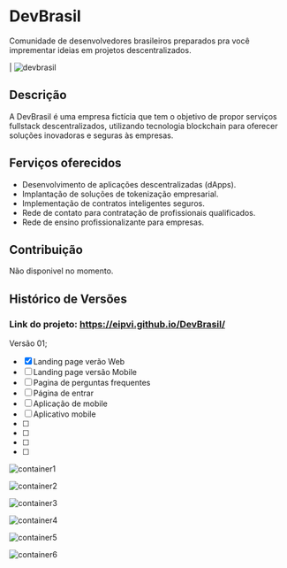 # DevBrasil

Comunidade de desenvolvedores brasileiros preparados pra você imprementar ideias em projetos descentralizados.

| ![devbrasil](https://github.com/eipvi/DevBrasil/assets/87573675/d50c71a1-8bce-48ef-bf3e-be79ecac8e0f)

## Descrição

A DevBrasil é uma empresa fictícia que tem o objetivo de propor serviços fullstack descentralizados, utilizando tecnologia blockchain para oferecer soluções inovadoras e seguras às empresas.

## Ferviços oferecidos

- Desenvolvimento de aplicações descentralizadas (dApps).
- Implantação de soluções de tokenização empresarial.
- Implementação de contratos inteligentes seguros.
- Rede de contato para contratação de profissionais qualificados.
- Rede de ensino profissionalizante para empresas.

## Contribuição

Não disponivel no momento.

## Histórico de Versões

### Link do projeto: https://eipvi.github.io/DevBrasil/

Versão 01;

- [x] Landing page verão Web
- [ ] Landing page versão Mobile
- [ ] Pagina de perguntas frequentes
- [ ] Página de entrar
- [ ] Aplicação de mobile
- [ ] Aplicativo mobile
- [ ]
- [ ]
- [ ]
- [ ]

![container1](https://github.com/eipvi/DevBrasil/assets/87573675/936d790b-a9d0-4f52-bb66-95497c69f05f)

![container2](https://github.com/eipvi/DevBrasil/assets/87573675/1431243b-6666-4dcb-bc76-de3727c40bd4)

![container3](https://github.com/eipvi/DevBrasil/assets/87573675/bda411cd-8d46-49d2-bc3f-497cc101cb85)

![container4](https://github.com/eipvi/DevBrasil/assets/87573675/42aa41d3-0489-43ed-a9ae-e44a9087ff1c)

![container5](https://github.com/eipvi/DevBrasil/assets/87573675/4de10589-27e9-4936-be0f-3f9c01e9dbbe)

![container6](https://github.com/eipvi/DevBrasil/assets/87573675/18180386-802e-439b-820a-269329495d18)
